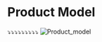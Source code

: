 # Product Model

⤵⤵⤵⤵⤵⤵⤵⤵⤵
![Product_model](https://user-images.githubusercontent.com/60979495/187676437-801e441e-e88a-489b-8b0c-0b97e5309f5f.png)


